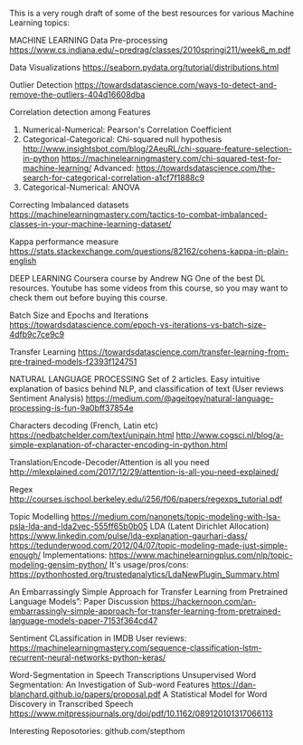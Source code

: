 This is a very rough draft of some of the best resources for various Machine Learning topics:

MACHINE LEARNING
 Data Pre-processing
 https://www.cs.indiana.edu/~predrag/classes/2010springi211/week6_m.pdf
 
 Data Visualizations
 https://seaborn.pydata.org/tutorial/distributions.html

 Outlier Detection
 https://towardsdatascience.com/ways-to-detect-and-remove-the-outliers-404d16608dba

 Correlation detection among Features
 1. Numerical-Numerical: Pearson's Correlation Coefficient
 2. Categorical-Categorical: Chi-squared null hypothesis 
    http://www.insightsbot.com/blog/2AeuRL/chi-square-feature-selection-in-python
    https://machinelearningmastery.com/chi-squared-test-for-machine-learning/
    Advanced: https://towardsdatascience.com/the-search-for-categorical-correlation-a1cf7f1888c9
 3. Categorical-Numerical: 
    ANOVA

 Correcting Imbalanced datasets
 https://machinelearningmastery.com/tactics-to-combat-imbalanced-classes-in-your-machine-learning-dataset/

 Kappa performance measure
 https://stats.stackexchange.com/questions/82162/cohens-kappa-in-plain-english

DEEP LEARNING
 Coursera course by Andrew NG
 One of the best DL resources. Youtube has some videos from this course, so you may want to check them out before buying this course.

 Batch Size and Epochs and Iterations
 https://towardsdatascience.com/epoch-vs-iterations-vs-batch-size-4dfb9c7ce9c9

 Transfer Learning
 https://towardsdatascience.com/transfer-learning-from-pre-trained-models-f2393f124751
 
NATURAL LANGUAGE PROCESSING
 Set of 2 articles. Easy intuitive explanation of basics behind NLP, and classification of text (User reviews Sentiment Analysis)
 https://medium.com/@ageitgey/natural-language-processing-is-fun-9a0bff37854e
 
 Characters decoding (French, Latin etc)
 https://nedbatchelder.com/text/unipain.html
 http://www.cogsci.nl/blog/a-simple-explanation-of-character-encoding-in-python.html
 
 Translation/Encode-Decoder/Attention is all you need
 http://mlexplained.com/2017/12/29/attention-is-all-you-need-explained/
 
 Regex
 http://courses.ischool.berkeley.edu/i256/f06/papers/regexps_tutorial.pdf
 
 Topic Modelling
 https://medium.com/nanonets/topic-modeling-with-lsa-psla-lda-and-lda2vec-555ff65b0b05
 LDA (Latent Dirichlet Allocation)
 https://www.linkedin.com/pulse/lda-explanation-gaurhari-dass/
 https://tedunderwood.com/2012/04/07/topic-modeling-made-just-simple-enough/
 Implementations:
 https://www.machinelearningplus.com/nlp/topic-modeling-gensim-python/
 It's usage/pros/cons:
 https://pythonhosted.org/trustedanalytics/LdaNewPlugin_Summary.html
 
 An Embarrassingly Simple Approach for Transfer Learning from Pretrained Language Models”: Paper Discussion
 https://hackernoon.com/an-embarrassingly-simple-approach-for-transfer-learning-from-pretrained-language-models-paper-7153f364cd47
 
 Sentiment CLassification in IMDB User reviews: https://machinelearningmastery.com/sequence-classification-lstm-recurrent-neural-networks-python-keras/

 Word-Segmentation in Speech Transcriptions
 Unsupervised Word Segmentation: An Investigation of Sub-word Features
 https://dan-blanchard.github.io/papers/proposal.pdf
 A Statistical Model for Word Discovery in Transcribed Speech
 https://www.mitpressjournals.org/doi/pdf/10.1162/089120101317066113
 
 Interesting Reposotories:
 github.com/stepthom
